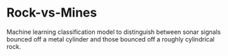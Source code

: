 # Rock-vs-Mines
Machine learning classification model to distinguish between sonar signals bounced off a metal cylinder and those bounced off a roughly cylindrical rock.
